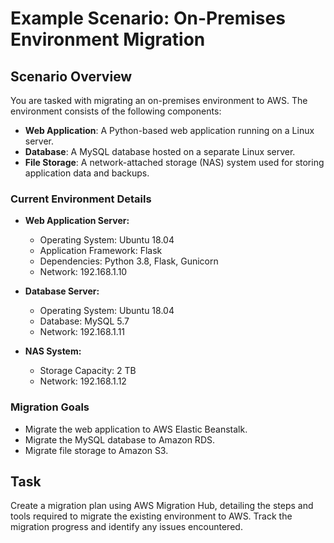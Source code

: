 # Example Scenario: On-Premises Environment Migration

## Scenario Overview

You are tasked with migrating an on-premises environment to AWS. The environment consists of the following components:

- **Web Application**: A Python-based web application running on a Linux server.
- **Database**: A MySQL database hosted on a separate Linux server.
- **File Storage**: A network-attached storage (NAS) system used for storing application data and backups.

### Current Environment Details

- **Web Application Server:**
  - Operating System: Ubuntu 18.04
  - Application Framework: Flask
  - Dependencies: Python 3.8, Flask, Gunicorn
  - Network: 192.168.1.10

- **Database Server:**
  - Operating System: Ubuntu 18.04
  - Database: MySQL 5.7
  - Network: 192.168.1.11

- **NAS System:**
  - Storage Capacity: 2 TB
  - Network: 192.168.1.12

### Migration Goals

- Migrate the web application to AWS Elastic Beanstalk.
- Migrate the MySQL database to Amazon RDS.
- Migrate file storage to Amazon S3.

## Task

Create a migration plan using AWS Migration Hub, detailing the steps and tools required to migrate the existing environment to AWS. Track the migration progress and identify any issues encountered.